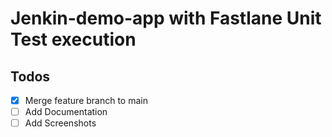 # Jenkin-demo-app with Fastlane Unit Test execution
## Todos

- [X] Merge feature branch to main 
- [ ] Add Documentation 
- [ ] Add Screenshots 
